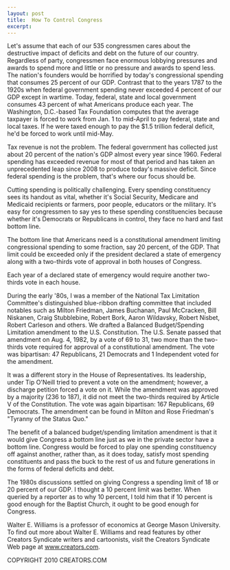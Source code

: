 ```yaml
---
layout: post
title:  How To Control Congress
excerpt:
---
```


Let's assume that each of our 535 congressmen cares about the destructive impact of deficits and debt on the future of our country. Regardless of party, congressmen face enormous lobbying pressures and awards to spend more and little or no pressure and awards to spend less. The nation's founders would be horrified by today's congressional spending that consumes 25 percent of our GDP. Contrast that to the years 1787 to the 1920s when federal government spending never exceeded 4 percent of our GDP except in wartime. Today, federal, state and local government consumes 43 percent of what Americans produce each year. The Washington, D.C.-based Tax Foundation computes that the average taxpayer is forced to work from Jan. 1 to mid-April to pay federal, state and local taxes. If he were taxed enough to pay the $1.5 trillion federal deficit, he'd be forced to work until mid-May.

Tax revenue is not the problem. The federal government has collected just about 20 percent of the nation's GDP almost every year since 1960. Federal spending has exceeded revenue for most of that period and has taken an unprecedented leap since 2008 to produce today's massive deficit. Since federal spending is the problem, that's where our focus should be.

Cutting spending is politically challenging. Every spending constituency sees its handout as vital, whether it's Social Security, Medicare and Medicaid recipients or farmers, poor people, educators or the military. It's easy for congressmen to say yes to these spending constituencies because whether it's Democrats or Republicans in control, they face no hard and fast bottom line.

The bottom line that Americans need is a constitutional amendment limiting congressional spending to some fraction, say 20 percent, of the GDP. That limit could be exceeded only if the president declared a state of emergency along with a two-thirds vote of approval in both houses of Congress.

 Each year of a declared state of emergency would require another two-thirds vote in each house.

During the early '80s, I was a member of the National Tax Limitation Committee's distinguished blue-ribbon drafting committee that included notables such as Milton Friedman, James Buchanan, Paul McCracken, Bill Niskanen, Craig Stubblebine, Robert Bork, Aaron Wildavsky, Robert Nisbet, Robert Carleson and others. We drafted a Balanced Budget/Spending Limitation amendment to the U.S. Constitution. The U.S. Senate passed that amendment on Aug. 4, 1982, by a vote of 69 to 31, two more than the two-thirds vote required for approval of a constitutional amendment. The vote was bipartisan: 47 Republicans, 21 Democrats and 1 Independent voted for the amendment.

It was a different story in the House of Representatives. Its leadership, under Tip O'Neill tried to prevent a vote on the amendment; however, a discharge petition forced a vote on it. While the amendment was approved by a majority (236 to 187), it did not meet the two-thirds required by Article V of the Constitution. The vote was again bipartisan: 167 Republicans, 69 Democrats. The amendment can be found in Milton and Rose Friedman's "Tyranny of the Status Quo."

The benefit of a balanced budget/spending limitation amendment is that it would give Congress a bottom line just as we in the private sector have a bottom line. Congress would be forced to play one spending constituency off against another, rather than, as it does today, satisfy most spending constituents and pass the buck to the rest of us and future generations in the forms of federal deficits and debt.

The 1980s discussions settled on giving Congress a spending limit of 18 or 20 percent of our GDP. I thought a 10 percent limit was better. When queried by a reporter as to why 10 percent, I told him that if 10 percent is good enough for the Baptist Church, it ought to be good enough for Congress.

Walter E. Williams is a professor of economics at George Mason University. To find out more about Walter E. Williams and read features by other Creators Syndicate writers and cartoonists, visit the Creators Syndicate Web page at www.creators.com.

COPYRIGHT 2010 CREATORS.COM
